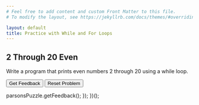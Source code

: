 ```yaml
---
# Feel free to add content and custom Front Matter to this file.
# To modify the layout, see https://jekyllrb.com/docs/themes/#overriding-theme-defaults

layout: default
title: Practice with While and For Loops
---
```


## 2 Through 20 Even
Write a program that prints even numbers 2 through 20 using a while loop.

<div id="evens-sortableTrash" class="sortable-code"></div> 
<div id="evens-sortable" class="sortable-code"></div> 
<div style="clear:both;"></div> 
<p> 
    <input id="evens-feedbackLink" value="Get Feedback" type="button" /> 
    <input id="evens-newInstanceLink" value="Reset Problem" type="button" /> 
</p> 
<script type="text/javascript"> 
(function(){
  var initial = "number = 2\n" +
    "while number &lt;= 20:\n" +
    "    print(number)\n" +
    "    number += 2\n" +
    "while number &lt;=20#distractor\n" +
    "while number &lt; 20:#distractor\n" +
    "number = number + 1#distractor";
  var parsonsPuzzle = new ParsonsWidget({
    "sortableId": "evens-sortable",
    "max_wrong_lines": 10,
    "grader": ParsonsWidget._graders.LineBasedGrader,
    "exec_limit": 2500,
    "can_indent": true,
    "x_indent": 50,
    "lang": "en",
    "show_feedback": true,
    "trashId": "evens-sortableTrash"
  });
  parsonsPuzzle.init(initial);
  parsonsPuzzle.shuffleLines();
  $("#evens-newInstanceLink").click(function(event){ 
      event.preventDefault(); 
      parsonsPuzzle.shuffleLines(); 
  }); 
  $("#evens-feedbackLink").click(function(event){ 
      event.preventDefault(); 
      parsonsPuzzle.getFeedback(); 
  }); 
})(); 
</script>
      parsonsPuzzle.getFeedback(); 
  }); 
})(); 
</script>


